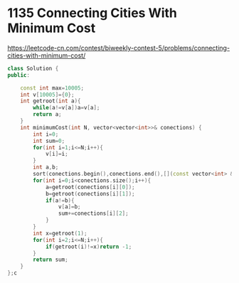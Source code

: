 # 1135 Connecting Cities With Minimum Cost

https://leetcode-cn.com/contest/biweekly-contest-5/problems/connecting-cities-with-minimum-cost/

```c++
class Solution {
public:

    const int max=10005;
    int v[10005]={0};
    int getroot(int a){
        while(a!=v[a])a=v[a];
        return a;
    }
    int minimumCost(int N, vector<vector<int>>& conections) {
        int i=0;
        int sum=0;
        for(int i=1;i<=N;i++){
            v[i]=i;
        }
        int a,b;
        sort(conections.begin(),conections.end(),[](const vector<int> &a, const vector<int> &b) { return a[2] < b[2]; } );
        for(int i=0;i<conections.size();i++){
            a=getroot(conections[i][0]);
            b=getroot(conections[i][1]);
            if(a!=b){
                v[a]=b;
                sum+=conections[i][2];
            }
        }
        int x=getroot(1);
        for(int i=2;i<=N;i++){
            if(getroot(i)!=x)return -1;
        }
        return sum;
    }
};c
```

